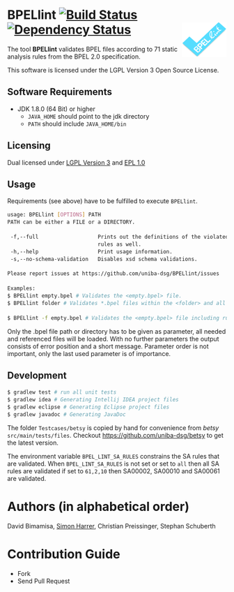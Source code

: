 # BPELlint [![Build Status](https://travis-ci.org/uniba-dsg/BPELlint.png?branch=master)](https://travis-ci.org/uniba-dsg/BPELlint) [![Dependency Status](https://www.versioneye.com/user/projects/54c65c941a0071823a000284#tab-dependencies/badge.svg?style=flat)](https://www.versioneye.com/user/projects/54c65c941a0071823a000284#tab-dependencies) <img align="right" src="logos/BPELlint-logo.png" height="80" width="103"/>

The tool **BPELlint** validates BPEL files according to 71 static analysis rules from the BPEL 2.0 specification.

This software is licensed under the LGPL Version 3 Open Source License.

## Software Requirements
- JDK 1.8.0 (64 Bit) or higher
  - `JAVA_HOME` should point to the jdk directory
  - `PATH` should include `JAVA_HOME/bin`

## Licensing
Dual licensed under [LGPL Version 3](http://www.gnu.org/licenses/lgpl-3.0.html) and [EPL 1.0](http://opensource.org/licenses/EPL-1.0)

## Usage

Requirements (see above) have to be fulfilled to execute `BPELlint`.

```bash
usage: BPELlint [OPTIONS] PATH
PATH can be either a FILE or a DIRECTORY.

 -f,--full                   Prints out the definitions of the violated
                             rules as well.
 -h,--help                   Print usage information.
 -s,--no-schema-validation   Disables xsd schema validations.

Please report issues at https://github.com/uniba-dsg/BPELlint/issues

Examples:
$ BPELlint empty.bpel # Validates the <empty.bpel> file.
$ BPELlint folder # Validates *.bpel files within the <folder> and all its subfolders.

$ BPELlint -f empty.bpel # Validates the <empty.bpel> file including rule definition.
```

Only the .bpel file path or directory has to be given as parameter, all needed and referenced files will be loaded.
With no further parameters the output consists of error position and a short message.
Parameter order is not important, only the last used parameter is of importance.

## Development

```bash
$ gradlew test # run all unit tests
$ gradlew idea # Generating Intellij IDEA project files
$ gradlew eclipse # Generating Eclipse project files
$ gradlew javadoc # Generating JavaDoc
```

The folder `Testcases/betsy` is copied by hand for convenience from *betsy* `src/main/tests/files`.
Checkout https://github.com/uniba-dsg/betsy to get the latest version.

The environment variable `BPEL_LINT_SA_RULES` constrains the SA rules that are validated.
When `BPEL_LINT_SA_RULES` is not set or set to `all` then all SA rules are validated if set to `61,2,10` then SA00002, SA00010 and SA00061 are validated.

# Authors (in alphabetical order)

David Bimamisa, [Simon Harrer](http://www.uni-bamberg.de/pi/team/harrer/), Christian Preissinger, Stephan Schuberth

# Contribution Guide

- Fork
- Send Pull Request
